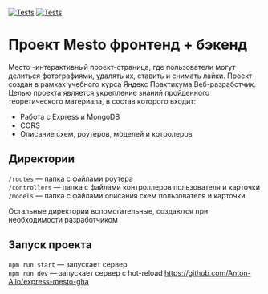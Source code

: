 [![Tests](../../actions/workflows/tests-13-sprint.yml/badge.svg)](../../actions/workflows/tests-13-sprint.yml) [![Tests](../../actions/workflows/tests-14-sprint.yml/badge.svg)](../../actions/workflows/tests-14-sprint.yml)
# Проект Mesto фронтенд + бэкенд
Место -интерактивный проект-страница, где пользователи могут делиться фотографиями, удалять их, ставить и снимать лайки.
Проект создан в рамках учебного курса Яндекс Практикума Веб-разработчик.
Целью проекта является укрепление знаний пройденного теоретического материала, в состав которого входит: 

* Работа с Express и MongoDB
* CORS
* Описание схем, роутеров, моделей и котролеров

## Директории

`/routes` — папка с файлами роутера  
`/controllers` — папка с файлами контроллеров пользователя и карточки   
`/models` — папка с файлами описания схем пользователя и карточки  
  
Остальные директории вспомогательные, создаются при необходимости разработчиком

## Запуск проекта

`npm run start` — запускает сервер   
`npm run dev` — запускает сервер с hot-reload
https://github.com/Anton-Allo/express-mesto-gha
